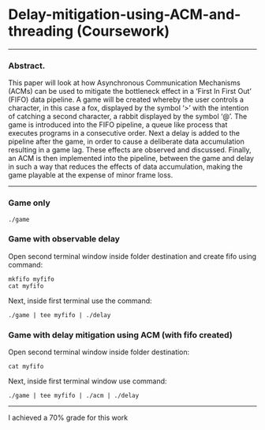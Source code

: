 # Delay-mitigation-using-ACM-and-threading (Coursework)

---

### Abstract.

This paper will look at how Asynchronous Communication Mechanisms (ACMs) can be used to mitigate the bottleneck effect in a ‘First In First Out’ (FIFO) data pipeline. A game will be created whereby the user controls a character, in this case a fox, displayed by the symbol ‘>’ with the intention of catching a second character, a rabbit displayed by the symbol ‘@’. The game is introduced into the FIFO pipeline, a queue like process that executes programs in a consecutive order. Next a delay is added to the pipeline after the game, in order to cause a deliberate data accumulation resulting in a game lag. These effects are observed and discussed. Finally, an ACM is then implemented into the pipeline, between the game and delay in such a way that reduces the effects of data accumulation, making the game playable at the expense of minor frame loss.

---


### Game only

    ./game

### Game with observable delay
Open second terminal window inside folder destination and create fifo using command:

    mkfifo myfifo
    cat myfifo
    
Next, inside first terminal use the command:

    ./game | tee myfifo | ./delay
  
### Game with delay mitigation using ACM (with fifo created)
Open second terminal window inside folder destination:

    cat myfifo   
Next, inside first terminal window use command:

    ./game | tee myfifo | ./acm | ./delay
    
--- 
I achieved a 70% grade for this work
